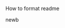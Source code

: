 How to format readme
<!---
Rshel/Rshel is a ✨ special ✨ repository because its `README.md` (this file) appears on your GitHub profile.
You can click the Preview link to take a look at your changes.
--->
newb
